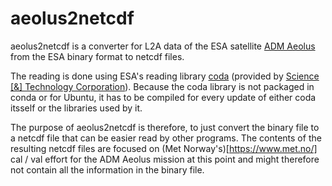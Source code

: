 # aeolus2netcdf
aeolus2netcdf is a converter for L2A data of the ESA satellite 
[ADM Aeolus](http://www.esa.int/Our_Activities/Observing_the_Earth/Aeolus) from the ESA binary format to netcdf files.

The reading is done using ESA's reading library [coda](http://stcorp.nl/coda/) 
(provided by [Science [&] Technology Corporation](http://stcorp.nl)). Because the coda library is not packaged 
in conda or for Ubuntu, it has to be compiled for every update of either coda itsself or the libraries used by it. 

The purpose of aeolus2netcdf is therefore, to just convert the binary file to a netcdf file that can be easier read by 
other programs. The contents of the resulting netcdf files are focused on (Met Norway's)[https://www.met.no/] cal / val effort
for the ADM Aeolus mission at this point and might therefore not contain all the information in the binary file.
